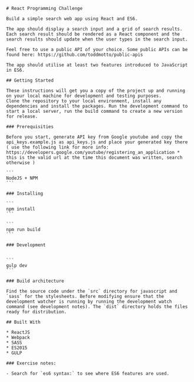 	# React Programming Challenge

	Build a simple search web app using React and ES6. 

	The app should display a search input and a grid of search results. Each search result should be rendered as a React component and the search results should update when the user types in the search input.

	Feel free to use a public API of your choice. Some public APIs can be found here: https://github.com/toddmotto/public-apis

	The app should utilise at least two features introduced to JavaScript in ES6.

	## Getting Started

	These instructions will get you a copy of the project up and running on your local machine for development and testing purposes.
	Clone the repository to your local environment, install any dependencies and install the packages. Run the development command to start a local server, run the build command to create a new version for release.

	### Prerequisities

	Before you start, generate API key from Google youtube and copy the api_keys.example.js as api_keys.js and place your generated key there ( use the following link for more info: https://developers.google.com/youtube/registering_an_application * this is the valid url at the time this document was written, search otherwise )

	```
	NodeJS + NPM
	```

	### Installing

	```
	npm install
	```

	```
	npm run build
	```

	### Development


	```
	gulp dev
	```	

	### Build architecture
	
	Find the source code under the `src` directory for javascript and `sass` for the stylesheets. Before modifying ensure that the development watcher is running by running the development watch command (see development notes). The `dist` directory holds the files ready for distribution.

	## Built With

	* ReactJS
	* Webpack
	* SASS
	* ES2015
	* GULP

	### Exercise notes:

	- Search for `es6 syntax:` to see where ES6 features are used.

	